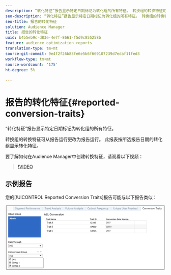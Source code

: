 ```yaml
---
description: “转化特征”报告显示特定日期标记为转化组的所有特征。 转换组的转换特征可从报告运行更改为报告运行。 此报表按所选报告日期的转化组显示转化特征。
seo-description: “转化特征”报告显示特定日期标记为转化组的所有特征。 转换组的转换特征可从报告运行更改为报告运行。 此报表按所选报告日期的转化组显示转化特征。
seo-title: 报告的转化特征
solution: Audience Manager
title: 报告的转化特征
uuid: b4b5eb9c-d83e-4e7f-8661-f5d9c855258b
feature: audience optimization reports
translation-type: tm+mt
source-git-commit: 9e4f2f26b83fe6e5b6f669107239d7edaf11fed3
workflow-type: tm+mt
source-wordcount: '175'
ht-degree: 5%

---
```



# 报告的转化特征{#reported-conversion-traits}

“转化特征”报告显示特定日期标记为转化组的所有特征。

转换组的转换特征可从报告运行更改为报告运行。 此报表按所选报告日期的转化组显示转化特征。

要了解如何在Audience Manager中创建转换特征，请观看以下视频：

>[!VIDEO](https://video.tv.adobe.com/v/23431/)

## 示例报告

您的[!UICONTROL Reported Conversion Traits]报告可能与以下报告类似：

![](assets/reported-conversion-traits.png)
